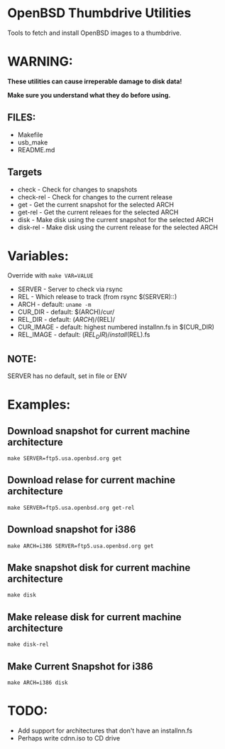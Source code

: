 # OpenBSD Thumbdrive Utilities

Tools to fetch and install OpenBSD images to a thumbdrive.

# WARNING:
**These utilities can cause irreperable damage to disk data!**

**Make sure you understand what they do before using.**


## FILES:
* Makefile
* usb_make
* README.md

## Targets
* check - Check for changes to snapshots
* check-rel - Check for changes to the current release
* get - Get the current snapshot for the selected ARCH
* get-rel - Get the current releaes for the selected ARCH
* disk - Make disk using the current snapshot for the selected ARCH
* disk-rel - Make disk using the current release for the selected ARCH

# Variables:
  Override with `make VAR=VALUE`
  
* SERVER - Server to check via rsync
* REL - Which release to track (from rsync $(SERVER)::)
* ARCH - default: `uname -m`
* CUR_DIR - default: $(ARCH)/cur/
* REL_DIR - default: $(ARCH)/($REL)/
* CUR_IMAGE - default: highest numbered installnn.fs in $(CUR_DIR)
* REL_IMAGE - default: $(REL_DIR)/install$(REL).fs

## NOTE:
SERVER has no default, set in file or ENV

# Examples:
## Download snapshot for current machine architecture
```
make SERVER=ftp5.usa.openbsd.org get
```

## Download relase for current machine architecture
```
make SERVER=ftp5.usa.openbsd.org get-rel
```

## Download snapshot for i386
```
make ARCH=i386 SERVER=ftp5.usa.openbsd.org get
```

## Make snapshot disk for current machine architecture
```
make disk
```

## Make release disk for current machine architecture
```
make disk-rel
```

## Make Current Snapshot for i386
```
make ARCH=i386 disk
```

# TODO:
* Add support for architectures that don't have an installnn.fs
* Perhaps write cdnn.iso to CD drive







